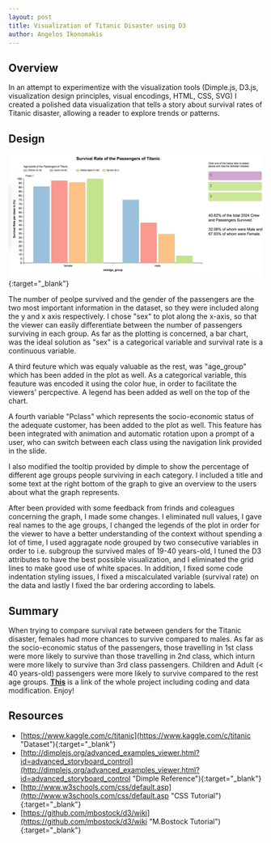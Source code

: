 ```yaml
---
layout: post
title: Visualization of Titanic Disaster using D3
author: Angelos Ikonomakis
---
```

[figure_1]: ../images/figure_8.png "Figure 1"  

## Overview

In an attempt to experimentize with the visualization tools (Dimple.js, D3.js, visualization design principles, visual encodings, HTML, CSS, SVG) I created a polished data visualization that tells a story about survival rates of Titanic disaster, allowing a reader to explore trends or patterns.

## Design

[![alt text][figure_1]](http://bl.ocks.org/oikonang/raw/3ad78d923c28b48947a2eda389677a11/ "Bl.ocks"){:target="_blank"}

The number of peolpe survived and the gender of the passengers are the two most important information in the dataset, so they were included along the y and x axis respectively. I chose "sex" to plot along the x-axis, so that the viewer can easily differentiate between the number of passengers surviving in each group. As far as the plotting is concerned, a bar chart, was the ideal solution as "sex" is a categorical variable and survival rate is a continuous variable.

A third feuture which was equaly valuable as the rest, was "age_group" which has been added in the plot as well. As a categorical variable, this feauture was encoded it using the color hue, in order to facilitate the viewers' percpective. A legend has been added as well on the top of the chart.

A fourth variable "Pclass" which represents the socio-economic status of the adequate customer, has been added to the plot as well. This feature has been integrated with animation and automatic rotation upon a prompt of a user, who can switch between each class using the navigation link provided in the slide.

I also modified the tooltip provided by dimple to show the percentage of different age groups people surviving in each category. I included a title and some text at the right bottom of the graph to give an overview to the users about what the graph represents.

After been provided with some feedback from frinds and coleagues concerning the graph, I made some changes. I eliminated null values, I gave real names to the age groups, I changed the legends of the plot in order for the viewer to have a better understanding of the context without spending a lot of time, I used aggragate node grouped by two consecutive variables in order to i.e. subgroup the survived males of 19-40 years-old, I tuned the D3 attributes to have the best possible visualization, and I eliminated the grid lines to make good use of white spaces.
In addition, I fixed some code indentation styling issues, I fixed a miscalculated variable (survival rate) on the data and lastly I fixed the bar ordering according to labels.

## Summary
When trying to compare survival rate between genders for the Titanic disaster, females had more chances to survive compared to males. As far as the socio-economic status of the passengers, those travelling in 1st class were more likely to survive than those travelling in 2nd class, which inturn were more likely to survive than 3rd class passengers. Children and Adult (< 40 years-old) passengers were more likely to survive compared to the rest age groups. **[This](http://bl.ocks.org/oikonang/3ad78d923c28b48947a2eda389677a11 "GIST project")** is a link of the whole project including coding and data modification. Enjoy!

## Resources
* [https://www.kaggle.com/c/titanic](https://www.kaggle.com/c/titanic "Dataset"){:target="_blank"}    
* [http://dimplejs.org/advanced_examples_viewer.html?id=advanced_storyboard_control](http://dimplejs.org/advanced_examples_viewer.html?id=advanced_storyboard_control "Dimple Reference"){:target="_blank"}  
* [http://www.w3schools.com/css/default.asp](http://www.w3schools.com/css/default.asp "CSS Tutorial"){:target="_blank"}    
* [https://github.com/mbostock/d3/wiki](https://github.com/mbostock/d3/wiki "M.Bostock Tutorial"){:target="_blank"}    


<!--"http://bl.ocks.org/oikonang/raw/3ad78d923c28b48947a2eda389677a11/" width="1000" height="600" ></iframe>
marginwidth="0" marginheight="0" scrolling="no"-->

